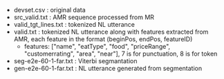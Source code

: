 - devset.csv : original data
- src_valid.txt	: AMR sequence processed from MR
- valid_tgt_lines.txt : tokenized NL utterance
- valid.txt : tokenized NL utterance along with features extracted from AMR, each feature in the format (beginPos, endPos, featureID)
  - features: ["name", "eatType", "food", "priceRange", "customerrating", "area", "near"], 7 is for punctuation, 8 is for <eos> token
- seg-e2e-60-1-far.txt	: Viterbi segmantation
- gen-e2e-60-1-far.txt	: NL utterance generated from segmentation 

